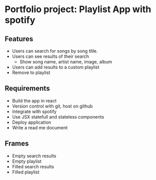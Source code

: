 # Portfolio project: Playlist App with spotify

## Features
* Users can search for songs by song title.
* Users can see results of their search
    * Show song name, artist name, image, album
* Users can add results to a custom playlist
* Remove to playlist

## Requirements
* Build the app in react
* Version control with git, host on github
* Integrate with spotify
* Use JSX statefull and stateless components
* Deploy application
* Write a read me document


## Frames
* Empty search results
* Empty playlist
* Filled search results
* Filled playlist

